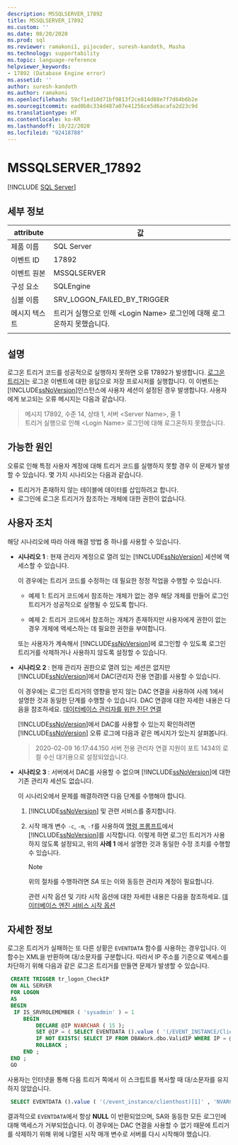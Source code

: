 ```yaml
---
description: MSSQLSERVER_17892
title: MSSQLSERVER_17892
ms.custom: ''
ms.date: 08/20/2020
ms.prod: sql
ms.reviewer: ramakoni1, pijocoder, suresh-kandoth, Masha
ms.technology: supportability
ms.topic: language-reference
helpviewer_keywords:
- 17892 (Database Engine error)
ms.assetid: ''
author: suresh-kandoth
ms.author: ramakoni
ms.openlocfilehash: 59cf1ed10d71bf9813f2ce814d88e7f7d64b6b2e
ms.sourcegitcommit: ead0b8c334d487a07e41256ce5d6acafa2d23c9d
ms.translationtype: HT
ms.contentlocale: ko-KR
ms.lasthandoff: 10/22/2020
ms.locfileid: "92418788"
---
```

# <a name="mssqlserver_17892"></a>MSSQLSERVER_17892
 [!INCLUDE [SQL Server](../../includes/applies-to-version/sqlserver.md)]

## <a name="details"></a>세부 정보

|attribute|값|
|---|---|
|제품 이름|SQL Server|
|이벤트 ID|17892|
|이벤트 원본|MSSQLSERVER|
|구성 요소|SQLEngine|
|심볼 이름|SRV_LOGON_FAILED_BY_TRIGGER|
|메시지 텍스트|트리거 실행으로 인해 \<Login Name> 로그인에 대해 로그온하지 못했습니다.|
||

## <a name="explanation"></a>설명

로그온 트리거 코드를 성공적으로 실행하지 못하면 오류 17892가 발생합니다. [로그온 트리거](/sql/relational-databases/triggers/logon-triggers)는 로그온 이벤트에 대한 응답으로 저장 프로시저를 실행합니다. 이 이벤트는 [!INCLUDE[ssNoVersion](../../includes/ssnoversion-md.md)]인스턴스에 사용자 세션이 설정된 경우 발생합니다. 사용자에게 보고되는 오류 메시지는 다음과 같습니다.

> 메시지 17892, 수준 14, 상태 1, 서버 \<Server Name>, 줄 1  
트리거 실행으로 인해 \<Login Name> 로그인에 대해 로그온하지 못했습니다.

## <a name="possible-causes"></a>가능한 원인

오류로 인해 특정 사용자 계정에 대해 트리거 코드를 실행하지 못할 경우 이 문제가 발생할 수 있습니다. 몇 가지 시나리오는 다음과 같습니다.

- 트리거가 존재하지 않는 테이블에 데이터를 삽입하려고 합니다.
- 로그인에 로그온 트리거가 참조하는 개체에 대한 권한이 없습니다.

## <a name="user-action"></a>사용자 조치

해당 시나리오에 따라 아래 해결 방법 중 하나를 사용할 수 있습니다.

- **시나리오 1** : 현재 관리자 계정으로 열려 있는 [!INCLUDE[ssNoVersion](../../includes/ssnoversion-md.md)] 세션에 액세스할 수 있습니다.

  이 경우에는 트리거 코드를 수정하는 데 필요한 정정 작업을 수행할 수 있습니다.

  - 예제 1: 트리거 코드에서 참조하는 개체가 없는 경우 해당 개체를 만들어 로그인 트리거가 성공적으로 실행될 수 있도록 합니다.

  - 예제 2: 트리거 코드에서 참조하는 개체가 존재하지만 사용자에게 권한이 없는 경우 개체에 액세스하는 데 필요한 권한을 부여합니다.  
  
  또는 사용자가 계속해서 [!INCLUDE[ssNoVersion](../../includes/ssnoversion-md.md)]에 로그인할 수 있도록 로그인 트리거를 삭제하거나 사용하지 않도록 설정할 수 있습니다.  

- **시나리오 2** : 현재 관리자 권한으로 열려 있는 세션은 없지만 [!INCLUDE[ssNoVersion](../../includes/ssnoversion-md.md)]에서 DAC(관리자 전용 연결)를 사용할 수 있습니다.

    이 경우에는 로그인 트리거의 영향을 받지 않는 DAC 연결을 사용하여 사례 1에서 설명한 것과 동일한 단계를 수행할 수 있습니다. DAC 연결에 대한 자세한 내용은 다음을 참조하세요. [데이터베이스 관리자를 위한 진단 연결](/sql/database-engine/configure-windows/diagnostic-connection-for-database-administrators)

    [!INCLUDE[ssNoVersion](../../includes/ssnoversion-md.md)]에서 DAC를 사용할 수 있는지 확인하려면 [!INCLUDE[ssNoVersion](../../includes/ssnoversion-md.md)] 오류 로그에 다음과 같은 메시지가 있는지 살펴봅니다.

    > 2020-02-09 16:17:44.150 서버 전용 관리자 연결 지원이 포트 1434의 로컬 수신 대기용으로 설정되었습니다.  

- **시나리오 3** : 서버에서 DAC를 사용할 수 없으며 [!INCLUDE[ssNoVersion](../../includes/ssnoversion-md.md)]에 대한 기존 관리자 세션도 없습니다.

    이 시나리오에서 문제를 해결하려면 다음 단계를 수행해야 합니다.
  
    1. [!INCLUDE[ssNoVersion](../../includes/ssnoversion-md.md)] 및 관련 서비스를 중지합니다.
    2. 시작 매개 변수 `-c`, `-m`, `-f`를 사용하여 [명령 프롬프트](/previous-versions/sql/sql-server-2008-r2/ms180965(v=sql.105))에서 [!INCLUDE[ssNoVersion](../../includes/ssnoversion-md.md)]를 시작합니다. 이렇게 하면 로그인 트리거가 사용하지 않도록 설정되고, 위의 **사례 1** 에서 설명한 것과 동일한 수정 조치를 수행할 수 있습니다.
  
        > [!NOTE]
        > 위의 절차를 수행하려면 *SA* 또는 이와 동등한 관리자 계정이 필요합니다.
  
         관련 시작 옵션 및 기타 시작 옵션에 대한 자세한 내용은 다음을 참조하세요. [데이터베이스 엔진 서비스 시작 옵션](/sql/database-engine/configure-windows/database-engine-service-startup-options)

## <a name="more-information"></a>자세한 정보

로그온 트리거가 실패하는 또 다른 상황은 `EVENTDATA` 함수를 사용하는 경우입니다. 이 함수는 XML을 반환하며 대/소문자를 구분합니다.  따라서 IP 주소를 기준으로 액세스를 차단하기 위해 다음과 같은 로그온 트리거를 만들면 문제가 발생할 수 있습니다.

``` sql
 CREATE TRIGGER tr_logon_CheckIP  
 ON ALL SERVER  
 FOR LOGON  
 AS
 BEGIN
  IF IS_SRVROLEMEMBER ( 'sysadmin' ) = 1  
     BEGIN
         DECLARE @IP NVARCHAR ( 15 );  
         SET @IP = ( SELECT EVENTDATA ().value ( '(/EVENT_INSTANCE/ClientHost)[1]' , 'NVARCHAR(15)' ));  
         IF NOT EXISTS( SELECT IP FROM DBAWork.dbo.ValidIP WHERE IP = @IP )  
         ROLLBACK ;  
     END ;  
 END ;  
 GO
```

사용자는 인터넷을 통해 다음 트리거 쪽에서 이 스크립트를 복사할 때 대/소문자를 유지하지 않았습니다.

```sql
 SELECT EVENTDATA ().value ( '(/event_instance/clienthost)[1]' , 'NVARCHAR(15)' ));  
```

결과적으로 `EVENTDATA`에서 항상 **NULL** 이 반환되었으며, SA와 동등한 모든 로그인에 대해 액세스가 거부되었습니다. 이 경우에는 DAC 연결을 사용할 수 없기 때문에 트리거를 삭제하기 위해 위에 나열된 시작 매개 변수로 서버를 다시 시작해야 했습니다.
